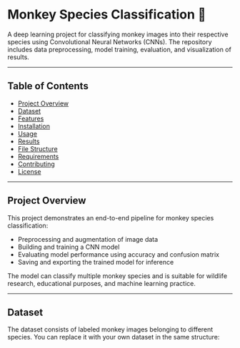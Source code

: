 # Monkey Species Classification 🐒

A deep learning project for classifying monkey images into their respective species using Convolutional Neural Networks (CNNs). The repository includes data preprocessing, model training, evaluation, and visualization of results.

---

## Table of Contents
- [Project Overview](#project-overview)
- [Dataset](#dataset)
- [Features](#features)
- [Installation](#installation)
- [Usage](#usage)
- [Results](#results)
- [File Structure](#file-structure)
- [Requirements](#requirements)
- [Contributing](#contributing)
- [License](#license)

---

## Project Overview
This project demonstrates an end-to-end pipeline for monkey species classification:
- Preprocessing and augmentation of image data
- Building and training a CNN model
- Evaluating model performance using accuracy and confusion matrix
- Saving and exporting the trained model for inference

The model can classify multiple monkey species and is suitable for wildlife research, educational purposes, and machine learning practice.

---

## Dataset
The dataset consists of labeled monkey images belonging to different species. You can replace it with your own dataset in the same structure:  


